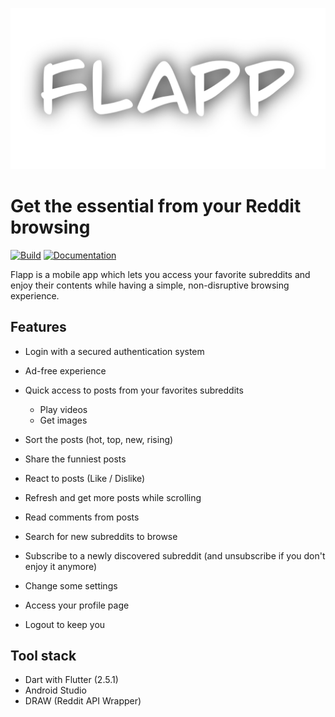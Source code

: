[![FLAPP](assets/title.png)](assets/title.png)

# Get the essential from your Reddit browsing

[![Build](https://github.com/GitBluub/Flapp/actions/workflows/build.yml/badge.svg)](https://github.com/GitBluub/Flapp/actions/workflows/build.yml)
[![Documentation](https://img.shields.io/badge/Documentation-Dartdoc-blue)](https://gitbluub.github.io/Flapp/)

Flapp is a mobile app which lets you access your favorite subreddits and enjoy their contents while having a simple, non-disruptive browsing experience.

## Features

- Login with a secured authentication system
- Ad-free experience

- Quick access to posts from your favorites subreddits
  - Play videos
  - Get images
- Sort the posts (hot, top, new, rising)
- Share the funniest posts
- React to posts (Like / Dislike)
- Refresh and get more posts while scrolling
- Read comments from posts

- Search for new subreddits to browse
- Subscribe to a newly discovered subreddit (and unsubscribe if you don't enjoy it anymore)

- Change some settings

- Access your profile page
- Logout to keep you

## Tool stack

- Dart with Flutter (2.5.1)
- Android Studio
- DRAW (Reddit API Wrapper)
